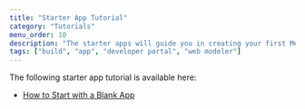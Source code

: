 ```yaml
---
title: "Starter App Tutorial"
category: "Tutorials"
menu_order: 10
description: "The starter apps will guide you in creating your first Mendix app."
tags: ["build", "app", "developer portal", "web modeler"]
---
```


The following starter app tutorial is available here:

* [How to Start with a Blank App](start-with-a-blank-app)
